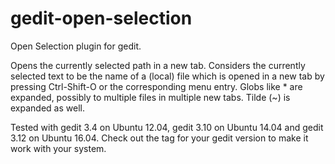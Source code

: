 gedit-open-selection
====================

Open Selection plugin for gedit.

Opens the currently selected path in a new tab.
Considers the currently selected text to be the name of a (local) file
which is opened in a new tab by pressing Ctrl-Shift-O or the corresponding
menu entry. Globs like * are expanded, possibly to multiple files in
multiple new tabs. Tilde (~) is expanded as well.

Tested with gedit 3.4 on Ubuntu 12.04, gedit 3.10 on Ubuntu 14.04 and gedit 3.12 on Ubuntu 16.04.
Check out the tag for your gedit version to make it work with your system.
